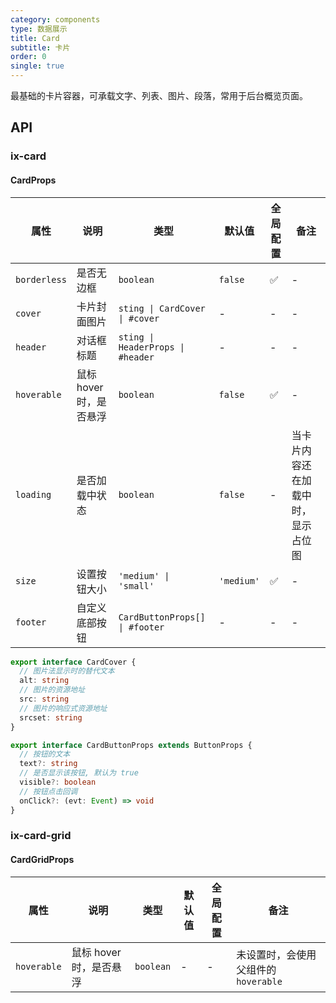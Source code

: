 ```yaml
---
category: components
type: 数据展示
title: Card
subtitle: 卡片
order: 0
single: true
---
```


最基础的卡片容器，可承载文字、列表、图片、段落，常用于后台概览页面。

## API

### ix-card

#### CardProps

| 属性 | 说明 | 类型 | 默认值 | 全局配置 | 备注 |
| --- | --- | --- | --- | --- | --- |
| `borderless` | 是否无边框 | `boolean` | `false` | ✅ | - |
| `cover` | 卡片封面图片 | `sting \| CardCover \| #cover` | - | - | - |
| `header` | 对话框标题 | `sting \| HeaderProps \| #header` | - | - | - |
| `hoverable` | 鼠标 hover 时，是否悬浮 | `boolean` | `false` | ✅ | - |
| `loading` | 是否加载中状态 | `boolean` | `false` | - | 当卡片内容还在加载中时，显示占位图 |
| `size` | 设置按钮大小 | `'medium' \| 'small'` | `'medium'` | ✅ | - |
| `footer` | 自定义底部按钮 | `CardButtonProps[] \| #footer` | - | - | - |

```ts
export interface CardCover {
  // 图片法显示时的替代文本
  alt: string
  // 图片的资源地址
  src: string
  // 图片的响应式资源地址
  srcset: string
}

export interface CardButtonProps extends ButtonProps {
  // 按钮的文本
  text?: string
  // 是否显示该按钮, 默认为 true
  visible?: boolean
  // 按钮点击回调
  onClick?: (evt: Event) => void
}
```

### ix-card-grid

#### CardGridProps

| 属性 | 说明 | 类型 | 默认值 | 全局配置 | 备注 |
| --- | --- | --- | --- | --- | --- |
| `hoverable` | 鼠标 hover 时，是否悬浮 | `boolean` | - | - | 未设置时，会使用父组件的 `hoverable` |
